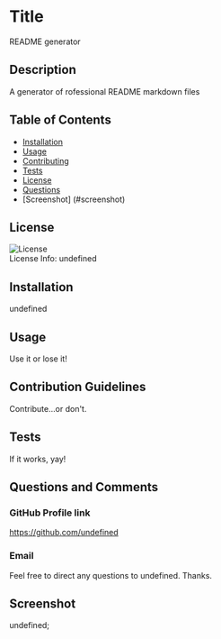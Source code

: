 
  # Title
README generator

## Description
A generator of rofessional README markdown files

## Table of Contents
* [Installation](#installation)
* [Usage](#usage)
* [Contributing](#contributing)
* [Tests](#tests)
* [License](#license)
* [Questions](#questions)
* [Screenshot] (#screenshot)

## License
![License](undefined) <br />
License Info: undefined 

## Installation
undefined

## Usage
Use it or lose it!

## Contribution Guidelines
Contribute...or don't.

## Tests
If it works, yay!

## Questions and Comments
### GitHub Profile link
https://github.com/undefined <br />
### Email
Feel free to direct any questions to undefined. Thanks.

## Screenshot
undefined;